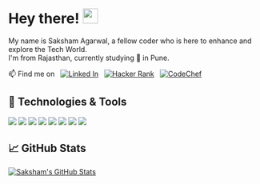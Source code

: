 # Hey there! <img src="https://raw.githubusercontent.com/MartinHeinz/MartinHeinz/master/wave.gif" width="30px">

My name is Saksham Agarwal, a fellow coder who is here to enhance and explore the Tech World. <br> 
I'm from Rajasthan, currently studying 🌱 in Pune. 

📫 Find me on &nbsp; [![Linked In](https://img.shields.io/badge/-LinkedIn-blue?style=flat-informational&logo=linkedin&logoColor=white)](https://www.linkedin.com/in/-saksham/) &nbsp; [![Hacker Rank](https://img.shields.io/badge/-HackerRank-2ec866?style=flat-informational&logo=hackerrank&logoColor=white)](https://www.hackerrank.com/skshamagarwal) &nbsp; [![CodeChef](https://img.shields.io/badge/-CodeChef-59331d?style=flat-informational&logo=codechef&logoColor=white)](https://www.codechef.com/users/mr_capable)
<br>
## 🔧 Technologies & Tools
![](https://img.shields.io/badge/Code-Adobe%20Photoshop-informational?style=flat&logo=adobe-photoshop&logoColor=white&color=2bbc8a)
![](https://img.shields.io/badge/Code-Android-informational?style=flat&logo=android&logoColor=white&color=2bbc8a)
![](https://img.shields.io/badge/Code-Dart-informational?style=flat&logo=dart&logoColor=white&color=2bbc8a)
![](https://img.shields.io/badge/Code-Django-informational?style=flat&logo=django&logoColor=white&color=2bbc8a)
![](https://img.shields.io/badge/Code-Docker-informational?style=flat&logo=docker&logoColor=white&color=2bbc8a)
![](https://img.shields.io/badge/Code-Flutter-informational?style=flat&logo=flutter&logoColor=white&color=2bbc8a)
![](https://img.shields.io/badge/Code-JavaScript-informational?style=flat&logo=javascript&logoColor=white&color=2bbc8a)
![](https://img.shields.io/badge/Code-Python-informational?style=flat&logo=python&logoColor=white&color=2bbc8a)


## &#x1f4c8; GitHub Stats

<a href="https://github.com/a-saksham/a-saksham">
  <img align="center" src="https://github-readme-stats.vercel.app/api?username=a-saksham&show_icons=true&line_height=27&count_private=true&title_color=ffffff&text_color=c9cacc&icon_color=2bbc8a&bg_color=1d1f21" alt="Saksham's GitHub Stats" />
</a>

